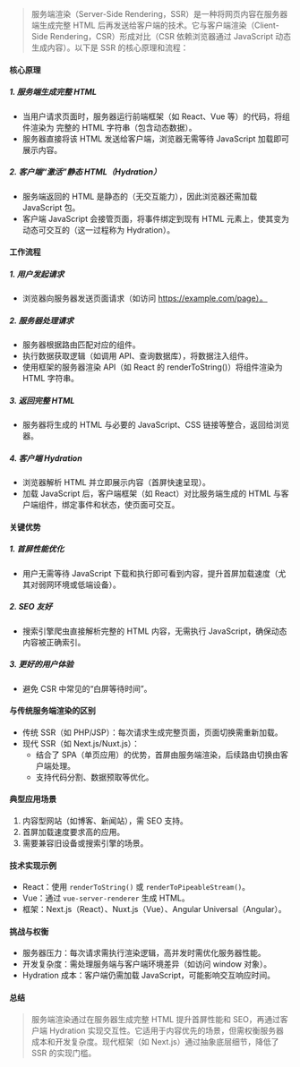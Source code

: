 > 服务端渲染（Server-Side Rendering，SSR）是一种将网页内容在服务器端生成完整 HTML 后再发送给客户端的技术。它与客户端渲染（Client-Side Rendering，CSR）形成对比（CSR 依赖浏览器通过 JavaScript 动态生成内容）。以下是 SSR 的核心原理和流程：

#### 核心原理

##### 1. 服务端生成完整 HTML

- 当用户请求页面时，服务器运行前端框架（如 React、Vue 等）的代码，将组件渲染为 完整的 HTML 字符串（包含动态数据）。
- 服务器直接将该 HTML 发送给客户端，浏览器无需等待 JavaScript 加载即可展示内容。

##### 2. 客户端“激活”静态 HTML（Hydration）

- 服务端返回的 HTML 是静态的（无交互能力），因此浏览器还需加载 JavaScript 包。
- 客户端 JavaScript 会接管页面，将事件绑定到现有 HTML 元素上，使其变为动态可交互的（这一过程称为 Hydration）。

#### 工作流程

##### 1. 用户发起请求

- 浏览器向服务器发送页面请求（如访问 https://example.com/page）。

##### 2. 服务器处理请求

- 服务器根据路由匹配对应的组件。
- 执行数据获取逻辑（如调用 API、查询数据库），将数据注入组件。
- 使用框架的服务器渲染 API（如 React 的 renderToString()）将组件渲染为 HTML 字符串。

##### 3. 返回完整 HTML

- 服务器将生成的 HTML 与必要的 JavaScript、CSS 链接等整合，返回给浏览器。

##### 4. 客户端 Hydration

- 浏览器解析 HTML 并立即展示内容（首屏快速呈现）。
- 加载 JavaScript 后，客户端框架（如 React）对比服务端生成的 HTML 与客户端组件，绑定事件和状态，使页面可交互。

#### 关键优势

##### 1. 首屏性能优化

- 用户无需等待 JavaScript 下载和执行即可看到内容，提升首屏加载速度（尤其对弱网环境或低端设备）。

##### 2. SEO 友好

- 搜索引擎爬虫直接解析完整的 HTML 内容，无需执行 JavaScript，确保动态内容被正确索引。

##### 3. 更好的用户体验

- 避免 CSR 中常见的“白屏等待时间”。

#### 与传统服务端渲染的区别

- 传统 SSR（如 PHP/JSP）：每次请求生成完整页面，页面切换需重新加载。
- 现代 SSR（如 Next.js/Nuxt.js）：
  - 结合了 SPA（单页应用）的优势，首屏由服务端渲染，后续路由切换由客户端处理。
  - 支持代码分割、数据预取等优化。

#### 典型应用场景

1. 内容型网站（如博客、新闻站），需 SEO 支持。
2. 首屏加载速度要求高的应用。
3. 需要兼容旧设备或搜索引擎的场景。

#### 技术实现示例

- React：使用 `renderToString()` 或 `renderToPipeableStream()`。
- Vue：通过 `vue-server-renderer` 生成 HTML。
- 框架：Next.js（React）、Nuxt.js（Vue）、Angular Universal（Angular）。

#### 挑战与权衡

- 服务器压力：每次请求需执行渲染逻辑，高并发时需优化服务器性能。
- 开发复杂度：需处理服务端与客户端环境差异（如访问 window 对象）。
- Hydration 成本：客户端仍需加载 JavaScript，可能影响交互响应时间。

#### 总结

> 服务端渲染通过在服务器生成完整 HTML 提升首屏性能和 SEO，再通过客户端 Hydration 实现交互性。它适用于内容优先的场景，但需权衡服务器成本和开发复杂度。现代框架（如 Next.js）通过抽象底层细节，降低了 SSR 的实现门槛。
